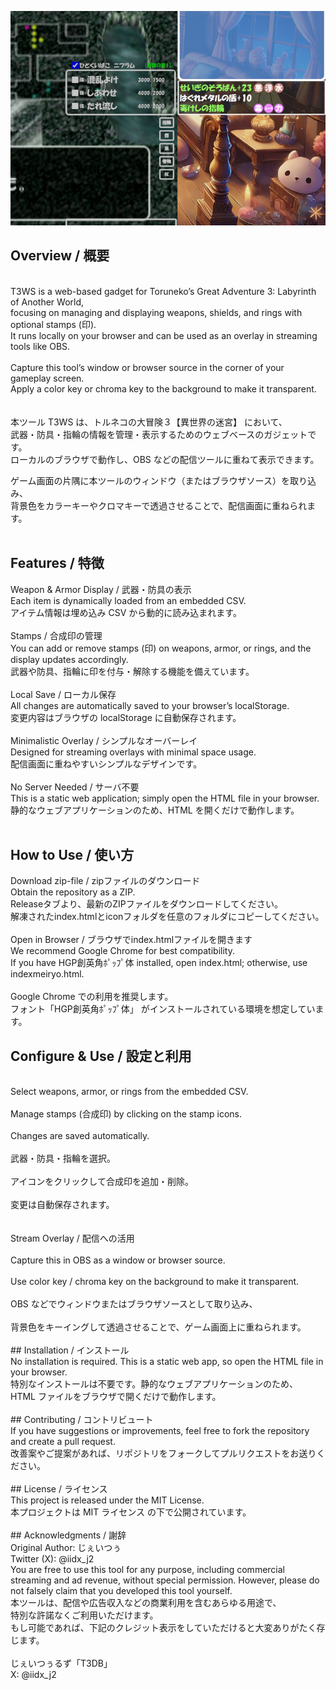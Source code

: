 ![Screenshot](./images/screenshot2.png)
## Overview / 概要
<br>
T3WS is a web-based gadget for Toruneko’s Great Adventure 3: Labyrinth of Another World,<br>
focusing on managing and displaying weapons, shields, and rings with optional stamps (印).<br>
It runs locally on your browser and can be used as an overlay in streaming tools like OBS.<br>
<br>
Capture this tool’s window or browser source in the corner of your gameplay screen.<br>
Apply a color key or chroma key to the background to make it transparent.<br>
<br><br>
本ツール T3WS は、トルネコの大冒険３【異世界の迷宮】 において、<br>
武器・防具・指輪の情報を管理・表示するためのウェブベースのガジェットです。<br>
ローカルのブラウザで動作し、OBS などの配信ツールに重ねて表示できます。<br>


ゲーム画面の片隅に本ツールのウィンドウ（またはブラウザソース）を取り込み、<br>
背景色をカラーキーやクロマキーで透過させることで、配信画面に重ねられます。<br>
<br>
## Features / 特徴<br>
Weapon & Armor Display / 武器・防具の表示<br>
Each item is dynamically loaded from an embedded CSV.<br>
アイテム情報は埋め込み CSV から動的に読み込まれます。<br>
<br>
Stamps / 合成印の管理<br>
You can add or remove stamps (印) on weapons, armor, or rings, and the display updates accordingly.<br>
武器や防具、指輪に印を付与・解除する機能を備えています。<br>
<br>
Local Save / ローカル保存<br>
All changes are automatically saved to your browser’s localStorage.<br>
変更内容はブラウザの localStorage に自動保存されます。<br>
<br>
Minimalistic Overlay / シンプルなオーバーレイ<br>
Designed for streaming overlays with minimal space usage.<br>
配信画面に重ねやすいシンプルなデザインです。<br>
<br>
No Server Needed / サーバ不要<br>
This is a static web application; simply open the HTML file in your browser.<br>
静的なウェブアプリケーションのため、HTML を開くだけで動作します。<br>
<br>
## How to Use / 使い方<br>
Download zip-file / zipファイルのダウンロード<br>
Obtain the repository as a ZIP.<br>
Releaseタブより、最新のZIPファイルをダウンロードしてください。<br>
解凍されたindex.htmlとiconフォルダを任意のフォルダにコピーしてください。<br>
<br>
Open in Browser / ブラウザでindex.htmlファイルを開きます<br>
We recommend Google Chrome for best compatibility.<br>
If you have HGP創英角ﾎﾟｯﾌﾟ体 installed, open index.html; otherwise, use indexmeiryo.html.<br>
<br>
Google Chrome での利用を推奨します。<br>
フォント「HGP創英角ﾎﾟｯﾌﾟ体」 がインストールされている環境を想定しています。
<br>
## Configure & Use / 設定と利用<br>
<br>
Select weapons, armor, or rings from the embedded CSV.<br>
<br>
Manage stamps (合成印) by clicking on the stamp icons.<br>
<br>
Changes are saved automatically.<br>
<br>
武器・防具・指輪を選択。<br>
<br>
アイコンをクリックして合成印を追加・削除。<br>
<br>
変更は自動保存されます。<br>
<br><br>
Stream Overlay / 配信への活用<br>
<br>
Capture this in OBS as a window or browser source.<br>
<br>
Use color key / chroma key on the background to make it transparent.<br>
<br>
OBS などでウィンドウまたはブラウザソースとして取り込み、<br>
<br>
背景色をキーイングして透過させることで、ゲーム画面上に重ねられます。<br>
<br>
## Installation / インストール<br>
No installation is required. This is a static web app, so open the HTML file in your browser.<br>
特別なインストールは不要です。静的なウェブアプリケーションのため、<br>
HTML ファイルをブラウザで開くだけで動作します。<br>
<br>
## Contributing / コントリビュート<br>
If you have suggestions or improvements, feel free to fork the repository and create a pull request.<br>
改善案やご提案があれば、リポジトリをフォークしてプルリクエストをお送りください。<br>
<br>
## License / ライセンス<br>
This project is released under the MIT License.<br>
本プロジェクトは MIT ライセンス の下で公開されています。<br>
<br>
## Acknowledgments / 謝辞<br>
Original Author: じぇいつぅ<br>
Twitter (X): @iidx_j2<br>
You are free to use this tool for any purpose, including commercial streaming and ad revenue, without special permission. However, please do not falsely claim that you developed this tool yourself.<br>
本ツールは、配信や広告収入などの商業利用を含むあらゆる用途で、<br>
特別な許諾なくご利用いただけます。<br>
もし可能であれば、下記のクレジット表示をしていただけると大変ありがたく存じます。<br>
<br>
じぇいつぅるず「T3DB」<br>
X: @iidx_j2<br>
<br>
